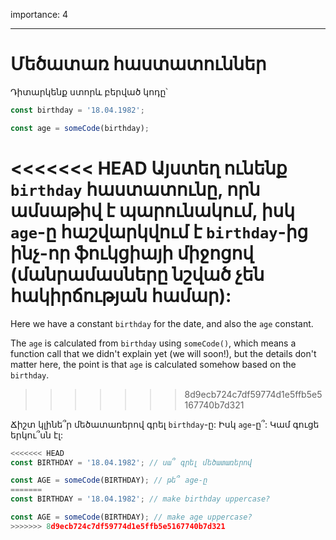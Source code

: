 importance: 4

---

# Մեծատառ հաստատուններ

Դիտարկենք ստորև բերված կոդը՝

```js
const birthday = '18.04.1982';

const age = someCode(birthday);
```

<<<<<<< HEAD
Այստեղ ունենք `birthday` հաստատունը, որն ամսաթիվ է պարունակում, իսկ `age`-ը հաշվարկվում է `birthday`-ից ինչ-որ ֆուկցիայի միջոցով (մանրամասները նշված չեն հակիրճության համար):
=======
Here we have a constant `birthday` for the date, and also the `age` constant.

The `age` is calculated from `birthday` using `someCode()`, which means a function call that we didn't explain yet (we will soon!), but the details don't matter here, the point is that `age` is calculated somehow based on the `birthday`.
>>>>>>> 8d9ecb724c7df59774d1e5ffb5e5167740b7d321

Ճիշտ կլինե՞ր մեծատառերով գրել `birthday`-ը: Իսկ `age`-ը՞: Կամ գուցե երկու՞սն էլ:

```js
<<<<<<< HEAD
const BIRTHDAY = '18.04.1982'; // սա՞ գրել մեծատառերով

const AGE = someCode(BIRTHDAY); // թե՞ age-ը
=======
const BIRTHDAY = '18.04.1982'; // make birthday uppercase?

const AGE = someCode(BIRTHDAY); // make age uppercase?
>>>>>>> 8d9ecb724c7df59774d1e5ffb5e5167740b7d321
```
